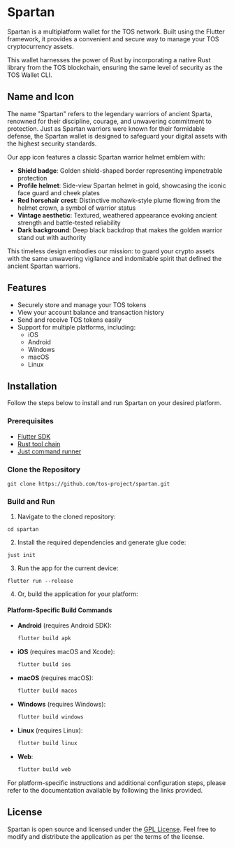 # Spartan

Spartan is a multiplatform wallet for the TOS network. Built using the Flutter framework, it provides a convenient and secure way to manage your TOS cryptocurrency assets.

This wallet harnesses the power of Rust by incorporating a native Rust library from the TOS blockchain, ensuring the same level of security as the TOS Wallet CLI.

## Name and Icon

The name "Spartan" refers to the legendary warriors of ancient Sparta, renowned for their discipline, courage, and unwavering commitment to protection. Just as Spartan warriors were known for their formidable defense, the Spartan wallet is designed to safeguard your digital assets with the highest security standards.

Our app icon features a classic Spartan warrior helmet emblem with:
- **Shield badge**: Golden shield-shaped border representing impenetrable protection
- **Profile helmet**: Side-view Spartan helmet in gold, showcasing the iconic face guard and cheek plates
- **Red horsehair crest**: Distinctive mohawk-style plume flowing from the helmet crown, a symbol of warrior status
- **Vintage aesthetic**: Textured, weathered appearance evoking ancient strength and battle-tested reliability
- **Dark background**: Deep black backdrop that makes the golden warrior stand out with authority

This timeless design embodies our mission: to guard your crypto assets with the same unwavering vigilance and indomitable spirit that defined the ancient Spartan warriors.

## Features

- Securely store and manage your TOS tokens
- View your account balance and transaction history
- Send and receive TOS tokens easily
- Support for multiple platforms, including:
  - iOS
  - Android
  - Windows
  - macOS
  - Linux

## Installation

Follow the steps below to install and run Spartan on your desired platform.

### Prerequisites

- [Flutter SDK](https://docs.flutter.dev/get-started/install)
- [Rust tool chain](https://www.rust-lang.org/tools/install)
- [Just command runner](https://just.systems/)

### Clone the Repository

```
git clone https://github.com/tos-project/spartan.git
```

### Build and Run

1. Navigate to the cloned repository:

```
cd spartan
```

2. Install the required dependencies and generate glue code:

```
just init
```

3. Run the app for the current device:

```
flutter run --release
```

4. Or, build the application for your platform:

#### Platform-Specific Build Commands

- **Android** (requires Android SDK):
  ```bash
  flutter build apk
  ```

- **iOS** (requires macOS and Xcode):
  ```bash
  flutter build ios
  ```

- **macOS** (requires macOS):
  ```bash
  flutter build macos
  ```

- **Windows** (requires Windows):
  ```bash
  flutter build windows
  ```

- **Linux** (requires Linux):
  ```bash
  flutter build linux
  ```

- **Web**:
  ```bash
  flutter build web
  ```

For platform-specific instructions and additional configuration steps, please refer to the documentation available by following the links provided.

## License

Spartan is open source and licensed under the [GPL License](LICENSE). Feel free to modify and distribute the application as per the terms of the license.
